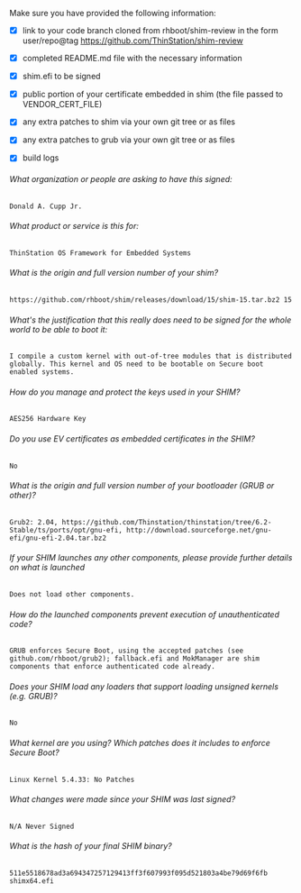 Make sure you have provided the following information:

 - [x] link to your code branch cloned from rhboot/shim-review in the form user/repo@tag
	https://github.com/ThinStation/shim-review
 - [x] completed README.md file with the necessary information
 - [x] shim.efi to be signed
 - [x] public portion of your certificate embedded in shim (the file passed to VENDOR_CERT_FILE)
 - [x] any extra patches to shim via your own git tree or as files
 - [x] any extra patches to grub via your own git tree or as files
 - [x] build logs


###### What organization or people are asking to have this signed:
`Donald A. Cupp Jr.`

###### What product or service is this for:
`ThinStation OS Framework for Embedded Systems`

###### What is the origin and full version number of your shim?
`https://github.com/rhboot/shim/releases/download/15/shim-15.tar.bz2 15`

###### What's the justification that this really does need to be signed for the whole world to be able to boot it:
`I compile a custom kernel with out-of-tree modules that is distributed globally. This kernel and OS need to be bootable on Secure boot enabled systems.`

###### How do you manage and protect the keys used in your SHIM?
`AES256 Hardware Key`

###### Do you use EV certificates as embedded certificates in the SHIM?
`No`

###### What is the origin and full version number of your bootloader (GRUB or other)?
`Grub2: 2.04, https://github.com/Thinstation/thinstation/tree/6.2-Stable/ts/ports/opt/gnu-efi, http://download.sourceforge.net/gnu-efi/gnu-efi-2.04.tar.bz2`

###### If your SHIM launches any other components, please provide further details on what is launched
`Does not load other components.`

###### How do the launched components prevent execution of unauthenticated code?
`GRUB enforces Secure Boot, using the accepted patches (see github.com/rhboot/grub2); fallback.efi and MokManager are shim components that enforce authenticated code already.`

###### Does your SHIM load any loaders that support loading unsigned kernels (e.g. GRUB)?
`No`

###### What kernel are you using? Which patches does it includes to enforce Secure Boot?
`Linux Kernel 5.4.33: No Patches`

###### What changes were made since your SHIM was last signed?
`N/A Never Signed`

###### What is the hash of your final SHIM binary?
`511e5518678ad3a694347257129413ff3f607993f095d521803a4be79d69f6fb  shimx64.efi`
